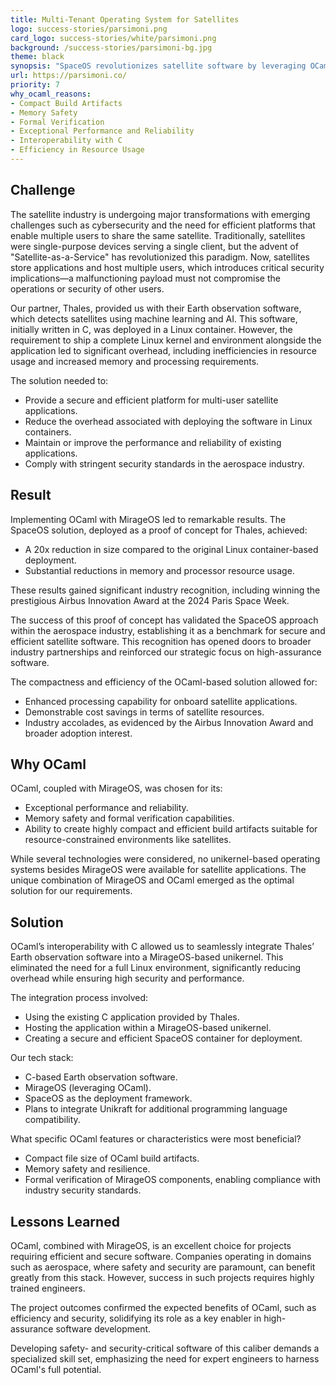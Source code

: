 ```yaml
---
title: Multi-Tenant Operating System for Satellites
logo: success-stories/parsimoni.png
card_logo: success-stories/white/parsimoni.png
background: /success-stories/parsimoni-bg.jpg
theme: black
synopsis: "SpaceOS revolutionizes satellite software by leveraging OCaml and MirageOS to create a secure, efficient, and lightweight platform for multi-user satellite applications, eliminating the need for bulky Linux environments."
url: https://parsimoni.co/
priority: 7
why_ocaml_reasons:
- Compact Build Artifacts
- Memory Safety
- Formal Verification
- Exceptional Performance and Reliability
- Interoperability with C
- Efficiency in Resource Usage
---
```


## Challenge

The satellite industry is undergoing major transformations with emerging challenges such as cybersecurity and the need for efficient platforms that enable multiple users to share the same satellite. Traditionally, satellites were single-purpose devices serving a single client, but the advent of "Satellite-as-a-Service" has revolutionized this paradigm. Now, satellites store applications and host multiple users, which introduces critical security implications—a malfunctioning payload must not compromise the operations or security of other users.

Our partner, Thales, provided us with their Earth observation software, which detects satellites using machine learning and AI. This software, initially written in C, was deployed in a Linux container. However, the requirement to ship a complete Linux kernel and environment alongside the application led to significant overhead, including inefficiencies in resource usage and increased memory and processing requirements.

The solution needed to:
- Provide a secure and efficient platform for multi-user satellite applications.
- Reduce the overhead associated with deploying the software in Linux containers.
- Maintain or improve the performance and reliability of existing applications.
- Comply with stringent security standards in the aerospace industry.

## Result

Implementing OCaml with MirageOS led to remarkable results. The SpaceOS solution, deployed as a proof of concept for Thales, achieved:
- A 20x reduction in size compared to the original Linux container-based deployment.
- Substantial reductions in memory and processor resource usage.

These results gained significant industry recognition, including winning the prestigious Airbus Innovation Award at the 2024 Paris Space Week.

The success of this proof of concept has validated the SpaceOS approach within the aerospace industry, establishing it as a benchmark for secure and efficient satellite software. This recognition has opened doors to broader industry partnerships and reinforced our strategic focus on high-assurance software.

The compactness and efficiency of the OCaml-based solution allowed for:
- Enhanced processing capability for onboard satellite applications.
- Demonstrable cost savings in terms of satellite resources.
- Industry accolades, as evidenced by the Airbus Innovation Award and broader adoption interest.

## Why OCaml

OCaml, coupled with MirageOS, was chosen for its:
- Exceptional performance and reliability.
- Memory safety and formal verification capabilities.
- Ability to create highly compact and efficient build artifacts suitable for resource-constrained environments like satellites.

While several technologies were considered, no unikernel-based operating systems besides MirageOS were available for satellite applications. The unique combination of MirageOS and OCaml emerged as the optimal solution for our requirements.

## Solution

OCaml’s interoperability with C allowed us to seamlessly integrate Thales’ Earth observation software into a MirageOS-based unikernel. This eliminated the need for a full Linux environment, significantly reducing overhead while ensuring high security and performance.

The integration process involved:
- Using the existing C application provided by Thales.
- Hosting the application within a MirageOS-based unikernel.
- Creating a secure and efficient SpaceOS container for deployment.

Our tech stack:
- C-based Earth observation software.
- MirageOS (leveraging OCaml).
- SpaceOS as the deployment framework.
- Plans to integrate Unikraft for additional programming language compatibility.

What specific OCaml features or characteristics were most beneficial?
- Compact file size of OCaml build artifacts.
- Memory safety and resilience.
- Formal verification of MirageOS components, enabling compliance with industry security standards.

## Lessons Learned

OCaml, combined with MirageOS, is an excellent choice for projects requiring efficient and secure software. Companies operating in domains such as aerospace, where safety and security are paramount, can benefit greatly from this stack. However, success in such projects requires highly trained engineers.

The project outcomes confirmed the expected benefits of OCaml, such as efficiency and security, solidifying its role as a key enabler in high-assurance software development.

Developing safety- and security-critical software of this caliber demands a specialized skill set, emphasizing the need for expert engineers to harness OCaml's full potential.
